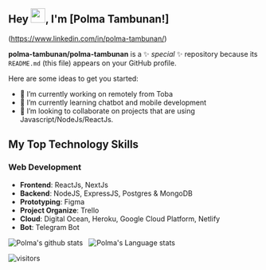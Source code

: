 ## Hey <img src="https://github.com/TheDudeThatCode/TheDudeThatCode/blob/master/Assets/Hi.gif" width="29px">, I'm [Polma Tambunan!]
(https://www.linkedin.com/in/polma-tambunan/) 

**polma-tambunan/polma-tambunan** is a ✨ _special_ ✨ repository because its `README.md` (this file) appears on your GitHub profile.

Here are some ideas to get you started:

- 🔭 I’m currently working on remotely from Toba
- 🌱 I’m currently learning chatbot and mobile development
- 👯 I’m looking to collaborate on projects that are using Javascript/NodeJs/ReactJs.

## My Top Technology Skills
### Web Development
- **Frontend**: ReactJs, NextJs
- **Backend**: NodeJS, ExpressJS, Postgres & MongoDB
- **Prototyping**: Figma
- **Project Organize**: Trello
- **Cloud**: Digital Ocean, Heroku, Google Cloud Platform, Netlify
- **Bot**: Telegram Bot

![Polma's github stats](https://github-readme-stats.vercel.app/api?username=polma-tambunan&show_icons=true&hide_border=true)&nbsp;&nbsp;
![Polma's Language stats](https://github-readme-stats-eight-theta.vercel.app/api/top-langs/?username=polma-tambunan&layout=compact&langs_count=8&hide_border=true)
<br />

![visitors](https://visitor-badge.laobi.icu/badge?page_id=polma-tambunan.polma-tambunan)
